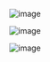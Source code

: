 ![image](https://github.com/user-attachments/assets/f275546c-79c0-4ba0-b49a-ebb1a78a0ff7)

![image](https://github.com/user-attachments/assets/c6e4e3e3-1ced-45dd-b191-95f651e50f7f)

![image](https://github.com/user-attachments/assets/03ae5298-ab95-4d7d-84f4-44f18b049066)
